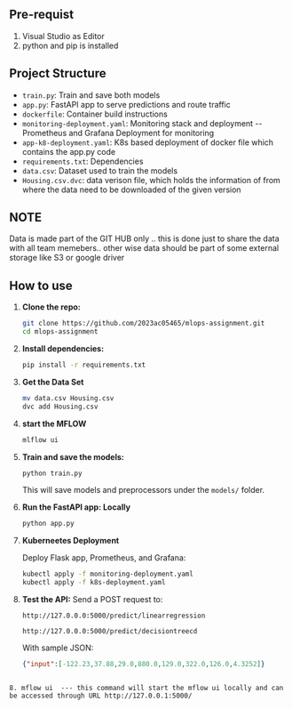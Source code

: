 ## Pre-requist 
1. Visual Studio as Editor
2. python and pip is installed

## Project Structure
* `train.py`: Train and save both models
* `app.py`: FastAPI app to serve predictions and route traffic
* `dockerfile`:  Container build instructions
* `monitoring-deployment.yaml`: Monitoring stack and deployment --Prometheus and Grafana Deployment for monitoring
* `app-k8-deployment.yaml`: K8s based deployment of docker file which contains the app.py code
* `requirements.txt`: Dependencies
* `data.csv`: Dataset used to train the models
* `Housing.csv.dvc`: data verison file, which holds the information of from where the data need to be downloaded of the given version
## NOTE
Data is made part of the GIT HUB only .. this is done just to share the data with all team memebers.. other wise data should be part of some external storage like S3 or google driver


## How to use

1. **Clone the repo:**

   ```bash
   git clone https://github.com/2023ac05465/mlops-assignment.git
   cd mlops-assignment
   ```

2. **Install dependencies:**

   ```bash
   pip install -r requirements.txt
   ```
3. **Get the Data Set**
   ```bash
   mv data.csv Housing.csv
   dvc add Housing.csv
   ```

4. **start the MFLOW**
   ```bash
   mlflow ui
   ```

   
5. **Train and save the models:**

   ```bash
   python train.py
   ```
   This will save models and preprocessors under the `models/` folder.

6. **Run the FastAPI app: Locally**
   ```bash
   python app.py
   ```
  
7. **Kuberneetes Deployment**

   Deploy Flask app, Prometheus, and Grafana:
   ```bash
   kubectl apply -f monitoring-deployment.yaml
   kubectl apply -f k8s-deployment.yaml
   ```

8. **Test the API:**
   Send a POST request to:

   ```
   http://127.0.0.0:5000/predict/linearregression
   ```

   ```
   http://127.0.0.0:5000/predict/decisiontreecd
   ```

   With sample JSON:

   ```json
   {"input":[-122.23,37.88,29.0,880.0,129.0,322.0,126.0,4.3252]}
   ```

  ```
   
8. mflow ui  --- this command will start the mflow ui locally and can be accessed through URL http://127.0.0.1:5000/
